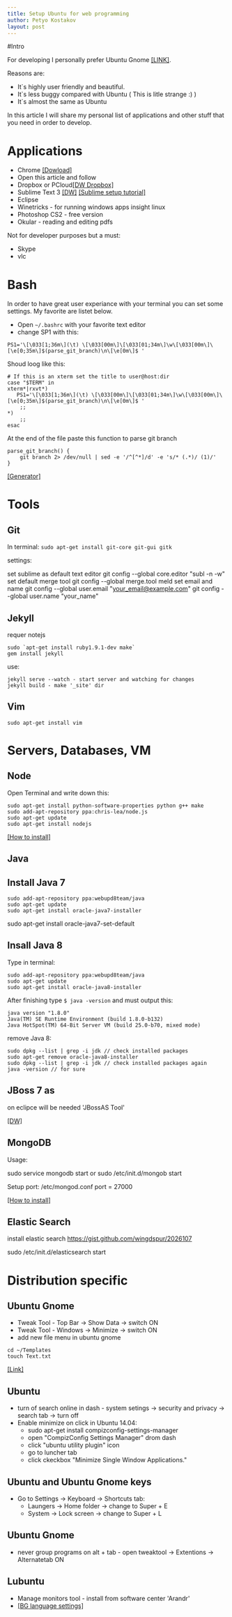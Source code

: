 ```yaml
---
title: Setup Ubuntu for web programming
author: Petyo Kostakov
layout: post
---
```


#Intro

For developing I personally prefer Ubuntu Gnome [[LINK]](http://ubuntugnome.org/).

Reasons are:

* It`s highly user friendly and beautiful.
* It`s less buggy compared with Ubuntu ( This is litle strange :) )
* It`s almost the same as Ubuntu

In this article I will share my personal list of applications and other stuff that you need in order to develop.

# Applications

* Chrome [[Dowload]](https://www.google.com/intl/EN/chrome/browser/)
* Open this article and follow
* Dropbox or PCloud[[DW Dropbox]](https://www.dropbox.com/install)
* Sublime Text 3 [[DW]](http://www.sublimetext.com/3) [[Sublime setup tutorial]](#) 
* Eclipse
* Winetricks - for running windows apps insight linux
* Photoshop CS2 - free version
* Okular - reading and editing pdfs 

Not for developer purposes but a must:

* Skype
* vlc

# Bash 

In order to have great user experiance with your terminal you can set some settings. My favorite are listet below.

* Open  `~/.bashrc` with your favorite text editor
* change SP1 with this:

```
PS1='\[\033[1;36m\](\t) \[\033[00m\]\[\033[01;34m\]\w\[\033[00m\]\[\e[0;35m\]$(parse_git_branch)\n\[\e[0m\]$ '
```

Shoud loog like this:

```
# If this is an xterm set the title to user@host:dir
case "$TERM" in
xterm*|rxvt*)
   PS1='\[\033[1;36m\](\t) \[\033[00m\]\[\033[01;34m\]\w\[\033[00m\]\[\e[0;35m\]$(parse_git_branch)\n\[\e[0m\]$ '
    ;;
*)
    ;;
esac
```
At the end of the file paste this function to parse git branch

```
parse_git_branch() {
    git branch 2> /dev/null | sed -e '/^[^*]/d' -e 's/* (.*)/ (1)/'
}
```

[[Generator]](http://bashrcgenerator.com/)

# Tools
## Git

In terminal: `sudo apt-get install git-core git-gui gitk`

settings:

set sublime as default text editor
git config --global core.editor "subl -n -w"
set default merge tool
git config --global merge.tool meld
set email and name
git config --global user.email "your_email@example.com"
git config --global user.name "your_name"


## Jekyll
requer notejs
```
sudo `apt-get install ruby1.9.1-dev make`
gem install jekyll
```

use:
```
jekyll serve --watch - start server and watching for changes
jekyll build - make '_site' dir
```

## Vim

`sudo apt-get install vim`

# Servers, Databases, VM

## Node

Open Terminal and write down this:

```
sudo apt-get install python-software-properties python g++ make
sudo add-apt-repository ppa:chris-lea/node.js
sudo apt-get update
sudo apt-get install nodejs
```
[[How to install]](https://github.com/joyent/node/wiki/Installing-Node.js-via-package-manager#ubuntu-mint-elementary-os)

## Java

## Install Java 7

```
sudo add-apt-repository ppa:webupd8team/java
sudo apt-get update
sudo apt-get install oracle-java7-installer
```

sudo apt-get install oracle-java7-set-default

## Insall Java 8

Type in terminal:

```
sudo add-apt-repository ppa:webupd8team/java
sudo apt-get update
sudo apt-get install oracle-java8-installer
```

After finishing type `$ java -version` and must output this:

```
java version "1.8.0"
Java(TM) SE Runtime Environment (build 1.8.0-b132)
Java HotSpot(TM) 64-Bit Server VM (build 25.0-b70, mixed mode)
```

remove Java 8:

```
sudo dpkg --list | grep -i jdk // check installed packages
sudo apt-get remove oracle-java8-installer
sudo dpkg --list | grep -i jdk // check installed packages again
java -version // for sure
```

## JBoss 7 as

on eclipce will be needed 'JBossAS Tool'

[[DW]](http://jbossas.jboss.org/downloads)

## MongoDB

Usage:

sudo service mongodb start
or
sudo /etc/init.d/mongob start

Setup port:
/etc/mongod.conf
port = 27000

[[How to install]](http://docs.mongodb.org/manual/tutorial/install-mongodb-on-ubuntu/)

## Elastic Search

install elastic search
https://gist.github.com/wingdspur/2026107

sudo /etc/init.d/elasticsearch start

# Distribution specific

## Ubuntu Gnome

* Tweak Tool - Top Bar -> Show Data -> switch ON
* Tweak Tool - Windows -> Minimize -> switch ON
* add new file menu in ubuntu gnome 
 
```
cd ~/Templates
touch Text.txt
```

[[Link]](http://askubuntu.com/questions/309834/missing-new-file-in-ubuntu-13-04)

## Ubuntu

*  turn of search online in dash - system setings -> security and privacy -> search tab -> turn off 
* Enable minimize on click in Ubuntu 14.04:
	- sudo apt-get install compizconfig-settings-manager
	- open "CompizConfig Settings Manager" drom dash
	- click "ubuntu utility plugin" icon
	- go to luncher tab
	- click ckeckbox "Minimize Single Window Applications."

## Ubuntu and Ubuntu Gnome keys

* Go to Settings -> Keyboard -> Shortcuts tab:
	- Laungers -> Home folder -> change to Super + E
	- System -> Lock screen -> change to Super + L

## Ubuntu Gnome 

* never group programs on alt + tab - open tweaktool -> Extentions -> Alternatetab ON

## Lubuntu 

* Manage monitors tool - install from software center 'Arandr'
* [[BG language settings]](http://askubuntu.com/questions/216787/how-to-install-select-and-use-different-keyboard-layouts-of-the-same-language-i            )
